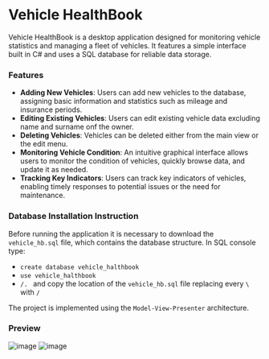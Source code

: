 # Vehicle HealthBook

Vehicle HealthBook is a desktop application designed for monitoring vehicle statistics and managing a fleet of vehicles. It features a simple interface built in C# and uses a SQL database for reliable data storage.

### Features
- **Adding New Vehicles**: Users can add new vehicles to the database, assigning basic information and statistics such as mileage and insurance periods.
- **Editing Existing Vehicles**: Users can edit existing vehicle data excluding name and surname onf the owner.
- **Deleting Vehicles**: Vehicles can be deleted either from the main view or the edit menu.
- **Monitoring Vehicle Condition**: An intuitive graphical interface allows users to monitor the condition of vehicles, quickly browse data, and update it as needed.
- **Tracking Key Indicators**: Users can track key indicators of vehicles, enabling timely responses to potential issues or the need for maintenance.

### Database Installation Instruction
Before running the application it is necessary to download the `vehicle_hb.sql` file, which contains the database structure.
In SQL console type:
- `create database vehicle_halthbook`
- `use vehicle_halthbook`
- `/. ` and copy the location of the `vehicle_hb.sql` file replacing every `\` with `/`

The project is implemented using the `Model-View-Presenter` architecture. 

### Preview
![image](https://github.com/user-attachments/assets/378e0425-e541-44eb-b4cf-33d10973b9d0)
![image](https://github.com/user-attachments/assets/b563af16-462c-47bf-9f83-4563084fe370)

